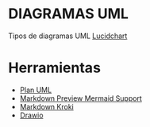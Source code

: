 # DIAGRAMAS UML

Tipos de diagramas UML [Lucidchart](https://www.lucidchart.com/blog/es/tipos-de-diagramas-uml)

# Herramientas

- [Plan UML](https://plantuml.com/)
- [Markdown Preview Mermaid Support](https://marketplace.visualstudio.com/items?itemName=bierner.markdown-mermaid)
- [Markdown Kroki](https://marketplace.visualstudio.com/items?itemName=pomdtr.markdown-kroki)
- [Drawio](https://marketplace.visualstudio.com/items?itemName=hediet.vscode-drawio)
